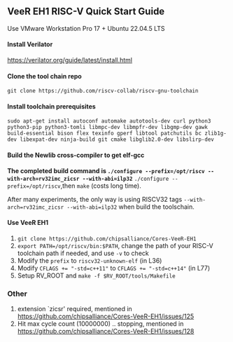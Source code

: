 ## VeeR EH1 RISC-V Quick Start Guide
Use VMware Workstation Pro 17 + Ubuntu 22.04.5 LTS
#### Install Verilator 
https://verilator.org/guide/latest/install.html
#### Clone the tool chain repo
`git clone https://github.com/riscv-collab/riscv-gnu-toolchain`
#### Install toolchain prerequisites 
   `sudo apt-get install autoconf automake autotools-dev curl python3 python3-pip python3-tomli libmpc-dev libmpfr-dev libgmp-dev gawk build-essential bison flex texinfo gperf libtool patchutils bc zlib1g-dev libexpat-dev ninja-build git cmake libglib2.0-dev libslirp-dev`
#### Build the Newlib cross-compiler to get elf-gcc
   **The completed build command is `./configure --prefix=/opt/riscv --with-arch=rv32imc_zicsr --with-abi=ilp32`**
   `./configure --prefix=/opt/riscv`,then `make` (costs long time). 
   
   After many experiments, the only way is using RISCV32 tags `--with-arch=rv32imc_zicsr --with-abi=ilp32` when build the toolschain.
#### Use VeeR EH1
   1. `git clone https://github.com/chipsalliance/Cores-VeeR-EH1`
   2. `export PATH=/opt/riscv/bin:$PATH`, change the path of your RISC-V toolchain path if needed, and use `-v` to check
   3. Modify the `prefix`  to `riscv32-unknown-elf` (in L36)
   4. Modify `CFLAGS += "-std=c++11"` to `CFLAGS += "-std=c++14"` (in L77)
   5. Setup RV_ROOT and `make -f $RV_ROOT/tools/Makefile`
### Other
1. extension `zicsr' required, mentioned in https://github.com/chipsalliance/Cores-VeeR-EH1/issues/125
2. Hit max cycle count (10000000) .. stopping, mentioned in https://github.com/chipsalliance/Cores-VeeR-EH1/issues/128
   
